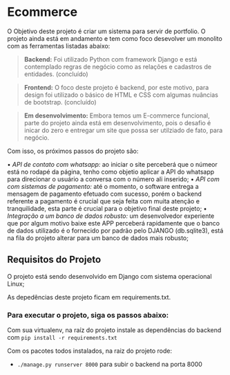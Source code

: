 # Ecommerce

O Objetivo deste projeto é criar um sistema para servir de portfolio.
O projeto ainda está em andamento e tem como foco desevolver um monolito com as ferramentas listadas abaixo:

> **Backend:** Foi utilizado Python com framework Django e está contemplado regras de negócio como as relações e cadastros de entidades. (concluído)

> **Frontend:** O foco deste projeto é backend, por este motivo, para design foi utilizado o básico de HTML e CSS com algumas nuâncias de bootstrap. (concluído)

> **Em desenvolvimento:**  Embora temos um E-commerce funcional, parte do projeto ainda está em desenvolvimento, pois o desafio é inicar do zero e entregar um site que possa ser utilziado de fato, para negócio.

Com isso, os próximos passos do projeto são:

 • *API de contato com whatsapp:* ao iniciar o site perceberá que o númeor está no rodapé da página, tenho como objetio aplicar a API do whatsapp para direcionar o usuário a conversa com o número ali inserido;
 • *API com com sistemas de pagamento:* até o momento, o software entrega a mensagem de pagamento efetuado com sucesso, porém o backend referente a pagamento é crucial que seja feita com muita atenção e tranquilidade, esta parte é crucial para o objetivo final deste projeto;
 • *Integração a um banco de dados robusto:* um desenvolvedor experiente que por algum motivo baixe este APP perceberá rapidamente que o banco de dados utilizado é o fornecido por padrão pelo DJANGO (db.sqlite3), está na fila do projeto alterar para um banco de dados mais robusto;


## Requisitos do Projeto

O projeto está sendo desenvolvido em Django com sistema operacional Linux;

As depedências deste projeto ficam em requirements.txt.


### Para executar o projeto, siga os passos abaixo:

Com sua virtualenv, na raíz do projeto instale as dependências do backend com
`pip install -r requirements.txt`

Com os pacotes todos instalados, na raiz do projeto rode:
- `./manage.py runserver 8000` para subir o backend na porta 8000
